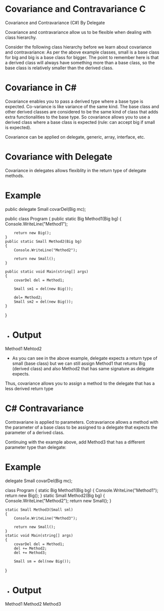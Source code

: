 # Covariance and Contravariance C #
Covariance and Contravariance (C#) By Delegate

Covariance and contravariance allow us to be flexible when dealing with class hierarchy.

Consider the following class hierarchy before we learn about covariance and contravariance:
As per the above example classes, small is a base class for big and big is a base class for bigger. 
The point to remember here is that a derived class will always have something more than a base class, 
so the base class is relatively smaller than the derived class.
# Covariance in C#
Covariance enables you to pass a derived type where a base type is expected. Co-variance is like variance of the same kind. The base class and other derived classes are considered to be the same kind of class that adds extra functionalities to the base type. So covariance allows you to use a derived class where a base class is expected (rule: can accept big if small is expected).

Covariance can be applied on delegate, generic, array, interface, etc.

# Covariance with Delegate
Covariance in delegates allows flexiblity in the return type of delegate methods.
# Example

public delegate Small covarDel(Big mc);

public class Program
{
    public static Big Method1(Big bg)
    {
        Console.WriteLine("Method1");
    
        return new Big();
    }
    public static Small Method2(Big bg)
    {
        Console.WriteLine("Method2");
    
        return new Small();
    }
        
    public static void Main(string[] args)
    {
        covarDel del = Method1;

        Small sm1 = del(new Big());

        del= Method2;
        Small sm2 = del(new Big());
    }
}

- # Output 
Method1
Mehtod2
- As you can see in the above example, delegate expects a return type of small (base class) but we can still assign Method1 that returns Big (derived class) and also Method2 that has same signature as delegate expects.

Thus, covariance allows you to assign a method to the delegate that has a less derived return type

# C# Contravariance
Contravariane is applied to parameters. Cotravariance allows a method with the parameter of a base class to be assigned to a delegate that expects the parameter of a derived class.

Continuing with the example above, add Method3 that has a different parameter type than delegate:

# Example
delegate Small covarDel(Big mc);

class Program
{
    static Big Method1(Big bg)
    {
        Console.WriteLine("Method1");
        return new Big();
    }
    static Small Method2(Big bg)
    {
        Console.WriteLine("Method2");
        return new Small();
    }

    static Small Method3(Small sml)
    {
        Console.WriteLine("Method3");
        
        return new Small();
    }
    static void Main(string[] args)
    {
        covarDel del = Method1;
        del += Method2;
        del += Method3;

        Small sm = del(new Big());
}
- # Output
Method1
Method2
Method3
